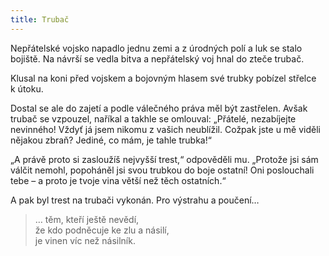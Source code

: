 ```yaml
---
title: Trubač
---
```


  

Nepřátelské vojsko napadlo jednu zemi a z úrodných polí a luk se stalo bojiště. Na návrší se vedla bitva a nepřátelský voj hnal do zteče trubač.

Klusal na koni před vojskem a bojovným hlasem své trubky pobízel střelce k útoku.

Dostal se ale do zajetí a podle válečného práva měl být zastřelen. Avšak trubač se vzpouzel, naříkal a takhle se omlouval: „Přátelé, nezabíjejte nevinného! Vždyť já jsem nikomu z vašich neublížil. Cožpak jste u mě viděli nějakou zbraň? Jediné, co mám, je tahle trubka!“

„A právě proto si zasloužíš nejvyšší trest,“ odpověděli mu. „Pro­tože jsi sám válčit nemohl, popoháněl jsi svou trubkou do boje ostatní! Oni poslouchali tebe – a proto je tvoje vina větší než těch ostatních.“

A pak byl trest na trubači vykonán. Pro výstrahu a poučení…

> … těm, kteří ještě nevědí,  
> že kdo podněcuje ke zlu a násilí,  
> je vinen víc než násilník.
